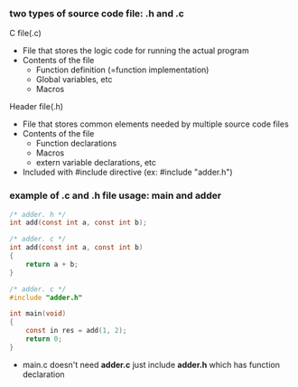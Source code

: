 ### two types of source code file: .h and .c
C file(.c)
- File that stores the logic code for running the actual program
- Contents of the file
    - Function definition (=function implementation)
    - Global variables, etc
    - Macros


Header file(.h)
- File that stores common elements needed by multiple source code files
- Contents of the file
    - Function declarations
    - Macros
    - extern variable declarations, etc
- Included with #include directive
    (ex: #include "adder.h")




### example of .c and .h file usage: main and adder
```c
/* adder. h */
int add(const int a, const int b);
```


```c
/* adder. c */
int add(const int a, const int b)
{
    return a + b;
}
```


```c
/* adder. c */
#include "adder.h"

int main(void)
{
    const in res = add(1, 2);
    return 0;
}
```
- main.c doesn't need **adder.c** just include **adder.h** which has function declaration